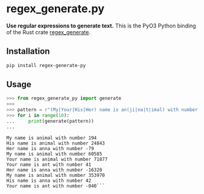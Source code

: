 # regex_generate.py

**Use regular expressions to generate text.**
This is the PyO3 Python binding of the Rust crate [regex_generate](https://github.com/CryptArchy/regex_generate).

## Installation
```bash
pip install regex-generate-py
```

## Usage

```python
>>> from regex_generate_py import generate
>>> 
>>> pattern = r"(My|Your|His|Her) name is an(ji|na|t|imal) with number \-?[0-9]{2,6}"
>>> for i in range(10):
...     print(generate(pattern))
...
```
```text
My name is animal with number 194
His name is animal with number 24843
Her name is anna with number -79
My name is animal with number 60585
Your name is animal with number 71877
Your name is ant with number 41
Her name is anna with number -16320
My name is animal with number 353970
His name is anna with number 42
Your name is ant with number -040```
